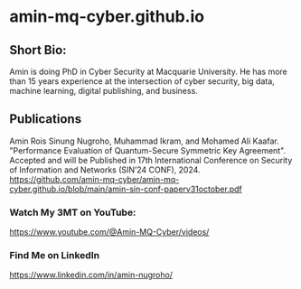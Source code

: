 # amin-mq-cyber.github.io

## Short Bio:
Amin is doing PhD in Cyber Security at Macquarie University. He has more than 15 years experience at the intersection of cyber security, big data, machine learning, digital publishing, and business.

## Publications
Amin Rois Sinung Nugroho, Muhammad Ikram, and Mohamed Ali Kaafar. "Performance Evaluation of Quantum-Secure Symmetric Key Agreement". Accepted and will be Published in 17th International Conference on Security of Information and Networks (SIN’24 CONF), 2024. 
<https://github.com/amin-mq-cyber/amin-mq-cyber.github.io/blob/main/amin-sin-conf-paperv31october.pdf>

### Watch My 3MT on YouTube:
<https://www.youtube.com/@Amin-MQ-Cyber/videos/>

### Find Me on LinkedIn
<https://www.linkedin.com/in/amin-nugroho/>
